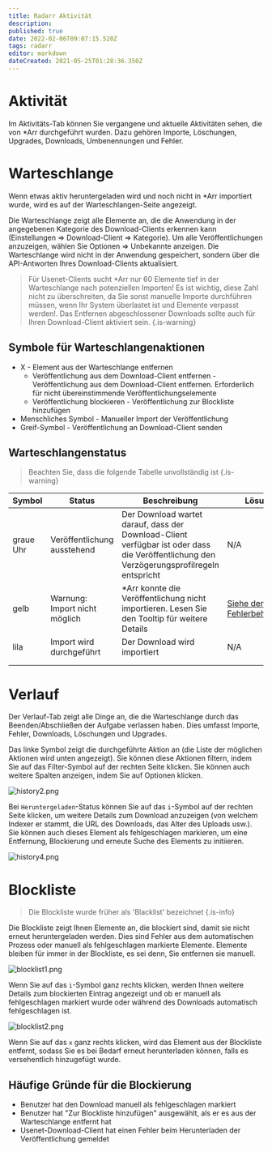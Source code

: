```yaml
---
title: Radarr Aktivität
description: 
published: true
date: 2022-02-06T09:07:15.520Z
tags: radarr
editor: markdown
dateCreated: 2021-05-25T01:28:36.350Z
---
```


# Aktivität

Im Aktivitäts-Tab können Sie vergangene und aktuelle Aktivitäten sehen, die von \*Arr durchgeführt wurden. Dazu gehören Importe, Löschungen, Upgrades, Downloads, Umbenennungen und Fehler.

# Warteschlange

Wenn etwas aktiv heruntergeladen wird und noch nicht in \*Arr importiert wurde, wird es auf der Warteschlangen-Seite angezeigt.

Die Warteschlange zeigt alle Elemente an, die die Anwendung in der angegebenen Kategorie des Download-Clients erkennen kann (Einstellungen => Download-Client => Kategorie). Um alle Veröffentlichungen anzuzeigen, wählen Sie Optionen => Unbekannte anzeigen. Die Warteschlange wird nicht in der Anwendung gespeichert, sondern über die API-Antworten Ihres Download-Clients aktualisiert.

> Für Usenet-Clients sucht \*Arr nur 60 Elemente tief in der Warteschlange nach potenziellen Importen! Es ist wichtig, diese Zahl nicht zu überschreiten, da Sie sonst manuelle Importe durchführen müssen, wenn Ihr System überlastet ist und Elemente verpasst werden!.
> Das Entfernen abgeschlossener Downloads sollte auch für Ihren Download-Client aktiviert sein. {.is-warning}

## Symbole für Warteschlangenaktionen

- X - Element aus der Warteschlange entfernen
  - Veröffentlichung aus dem Download-Client entfernen - Veröffentlichung aus dem Download-Client entfernen. Erforderlich für nicht übereinstimmende Veröffentlichungselemente
  - Veröffentlichung blockieren - Veröffentlichung zur Blockliste hinzufügen
- Menschliches Symbol - Manueller Import der Veröffentlichung
- Greif-Symbol - Veröffentlichung an Download-Client senden

## Warteschlangenstatus

> Beachten Sie, dass die folgende Tabelle unvollständig ist {.is-warning}

| Symbol      | Status                   | Beschreibung                                                                                     | Lösungsschritte                                          |
| ----------- | ------------------------ | ----------------------------------------------------------------------------------------------- | -------------------------------------------------------- |
| graue Uhr   | Veröffentlichung ausstehend          | Der Download wartet darauf, dass der Download-Client verfügbar ist oder dass die Veröffentlichung den Verzögerungsprofilregeln entspricht | N/A                                                      |
| gelb        | Warnung: Import nicht möglich | \*Arr konnte die Veröffentlichung nicht importieren. Lesen Sie den Tooltip für weitere Details                    | [Siehe den Fehlerbehebungsleitfaden](/radarr/troubleshooting) |
| lila        | Import wird durchgeführt       | Der Download wird importiert                                                                           | N/A                                                      |
|             |                          |                                                                                                 |                                                          |
|             |                          |                                                                                                 |                                                          |

# Verlauf

Der Verlauf-Tab zeigt alle Dinge an, die die Warteschlange durch das Beenden/Abschließen der Aufgabe verlassen haben. Dies umfasst Importe, Fehler, Downloads, Löschungen und Upgrades.

Das linke Symbol zeigt die durchgeführte Aktion an (die Liste der möglichen Aktionen wird unten angezeigt). Sie können diese Aktionen filtern, indem Sie auf das Filter-Symbol auf der rechten Seite klicken. Sie können auch weitere Spalten anzeigen, indem Sie auf Optionen klicken.

![history2.png](/assets/radarr/history2.png)

Bei `Heruntergeladen`-Status können Sie auf das `i`-Symbol auf der rechten Seite klicken, um weitere Details zum Download anzuzeigen (von welchem Indexer er stammt, die URL des Downloads, das Alter des Uploads usw.). Sie können auch dieses Element als fehlgeschlagen markieren, um eine Entfernung, Blockierung und erneute Suche des Elements zu initiieren.

![history4.png](/assets/radarr/history4.png)

# Blockliste

> Die Blockliste wurde früher als 'Blacklist' bezeichnet {.is-info}

Die Blockliste zeigt Ihnen Elemente an, die blockiert sind, damit sie nicht erneut heruntergeladen werden. Dies sind Fehler aus dem automatischen Prozess oder manuell als fehlgeschlagen markierte Elemente. Elemente bleiben für immer in der Blockliste, es sei denn, Sie entfernen sie manuell.

![blocklist1.png](/assets/radarr/blocklist1.png)

Wenn Sie auf das `i`-Symbol ganz rechts klicken, werden Ihnen weitere Details zum blockierten Eintrag angezeigt und ob er manuell als fehlgeschlagen markiert wurde oder während des Downloads automatisch fehlgeschlagen ist.

![blocklist2.png](/assets/radarr/blocklist2.png)

Wenn Sie auf das `x` ganz rechts klicken, wird das Element aus der Blockliste entfernt, sodass Sie es bei Bedarf erneut herunterladen können, falls es versehentlich hinzugefügt wurde.

## Häufige Gründe für die Blockierung

- Benutzer hat den Download manuell als fehlgeschlagen markiert
- Benutzer hat "Zur Blockliste hinzufügen" ausgewählt, als er es aus der Warteschlange entfernt hat
- Usenet-Download-Client hat einen Fehler beim Herunterladen der Veröffentlichung gemeldet